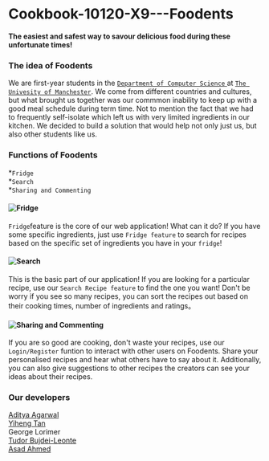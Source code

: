 # Cookbook-10120-X9---Foodents


<Strong>The easiest and safest way to savour delicious food during these unfortunate times!</font></Strong>

### The idea of Foodents
We are first-year students in the [`Department of Computer Science` ](https://www.cs.manchester.ac.uk)at [`The Univesity of Manchester`](https://www.manchester.ac.uk/). We come from different countries and cultures, but what brought us together was our commmon inability to keep up with a good meal schedule during term time. Not to mention the fact that we had to frequently self-isolate which left us with very limited ingredients in our kitchen. We decided to build a solution that would help not only just us, but also other students like us.

### Functions of Foodents
*`Fridge`<br>
*`Search`<br>
*`Sharing and Commenting`<br>

#### ![Fridge](https://img.shields.io/badge/-Fridge-%231bbd36)
`Fridge`feature is the core of our web application! What can it do? If you have some specific ingredients, just use `Fridge feature` to search for recipes based on the specific set of ingredients you have in your `fridge`!

#### ![Search](https://img.shields.io/badge/-Search-%231bbd36)
This is the basic part of our application! If you are looking for a particular recipe, use our `Search Recipe feature`  to find the one you want! Don't be worry if you see so many recipes, you can sort the recipes out based on their cooking times, number of ingredients and ratings。


#### ![Sharing and Commenting](https://img.shields.io/badge/-Sharing%20and%20Commenting-%231bbd36)
If you are so good are cooking, don't waste your recipes, use our `Login/Register` funtion to interact with other users on Foodents. Share your personalised recipes and hear what others have to say about it. Additionally, you can also give suggestions to other recipes the creators can see your ideas about their recipes.


### Our developers
[Aditya Agarwal](http://linkedin.com/in/aditya-5/)<br>
[Yiheng Tan](https://github.com/yiheng-tan)<br>
George Lorimer<br>
[Tudor Bujdei-Leonte](http://linkedin.com/in/tudor-bujdei-leonte/)<br>
[Asad Ahmed](https://www.linkedin.com/in/asad-ah/)<br>
